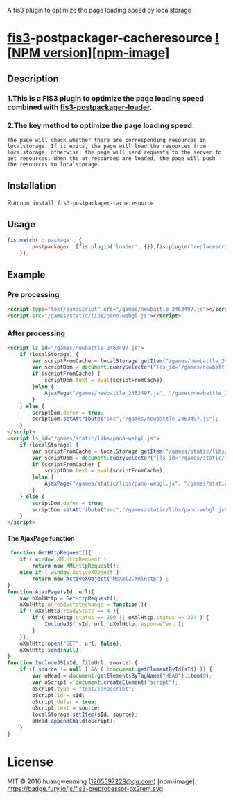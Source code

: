 A fis3 plugin to optimize the page loading speed by localstorage
# [fis3](https://github.com/fex-team/fis3)-postpackager-cacheresource [![NPM version][npm-image]](https://www.npmjs.com/package/fis3-postpackager-cacheresource)
 
## Description
### 1.This is a FIS3 plugin to optimize the page loading speed combined with [fis3-postpackager-loader](https://github.com/fex-team/fis3-postpackager-loader).

### 2.The key method to optimize the page loading speed:

`The page will check whether there are corresponding resources in localstorage. If it exits, the page will load the resources from localstorage, otherwise, the page will send requests to the server to get resources. When the at resources are loaded, the page will push the resources to localstorage.`
 
## Installation
 
 Run `npm install fis3-postpackager-cacheresource`
 
## Usage
 
```js
fis.match('::package', {
        postpackager: [fis.plugin('loader', {}),fis.plugin('replacescript', {})]
    });
```

## Example

### Pre processing

```html
<script type="text/javascript" src="/games/newbattle_2463497.js"></script>
<script src="/games/static/libs/pano-webgl.js"></script> 
```

### After processing

```html
<script ls_id="/games/newbattle_2463497.js">
	if (localStorage) {
		var scriptFromCache = localStorage.getItem("/games/newbattle_2463497.js");
		var scriptDom = document.querySelector("[ls_id='/games/newbattle_2463497.js']");
		if (scriptFromCache) {
			scriptDom.text = eval(scriptFromCache);
		}else {
			AjaxPage("/games/newbattle_2463497.js", "/games/newbattle_2463497.js")
		}
	} else {
		scriptDom.defer = true;
		scriptDom.setAttribute("src","/games/newbattle_2463497.js");
	}
</script>
<script ls_id="/games/static/libs/pano-webgl.js">
	if (localStorage) {
		var scriptFromCache = localStorage.getItem("/games/static/libs/pano-webgl.js");
		var scriptDom = document.querySelector("[ls_id='/games/static/libs/pano-webgl.js']");
		if (scriptFromCache) {
			scriptDom.text = eval(scriptFromCache);
		}else {
			AjaxPage("/games/static/libs/pano-webgl.js", "/games/static/libs/pano-webgl.js")
		}
	} else {
		scriptDom.defer = true;
		scriptDom.setAttribute("src","/games/static/libs/pano-webgl.js");
	}
</script>
```
#### The AjaxPage function

```js
 function GetHttpRequest(){
	if ( window.XMLHttpRequest )
		return new XMLHttpRequest();
	else if ( window.ActiveXObject )
		return new ActiveXObject("MsXml2.XmlHttp") ;
}
function AjaxPage(sId, url){
	var oXmlHttp = GetHttpRequest();
	oXmlHttp.onreadystatechange = function(){
	if ( oXmlHttp.readyState == 4 ){
		if ( oXmlHttp.status == 200 || oXmlHttp.status == 304 ) {
			IncludeJS( sId, url, oXmlHttp.responseText );
		}
	}};
	oXmlHttp.open("GET", url, false);
	oXmlHttp.send(null);
}
function IncludeJS(sId, fileUrl, source) {
	if (( source != null ) && ( !document.getElementById(sId) )) {
		var oHead = document.getElementsByTagName("HEAD").item(0);
		var oScript = document.createElement("script");
		oScript.type = "text/javascript";
		oScript.id = sId;
		oScript.defer = true;
		oScript.text = source;
		localStorage.setItem(sId, source);
		oHead.appendChild(oScript);
	}
}
```		
 
# License
 MIT © 2016 huangwenming (1205597228@qq.com)
[npm-image]: https://badge.fury.io/js/fis3-preprocessor-px2rem.svg

